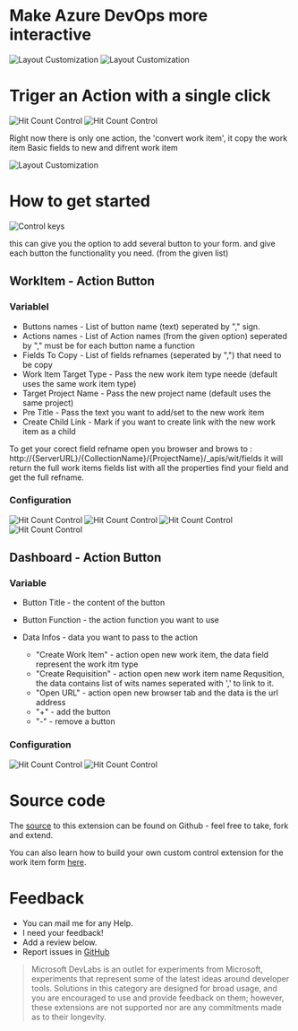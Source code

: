 # Make Azure DevOps more interactive

![Layout Customization](img/Form.png)
![Layout Customization](img/A1.png)

# Triger an Action with a single click

![Hit Count Control](img/Screenshot_5.png)
![Hit Count Control](img/A3.png)

Right now there is only one action, the 'convert work item', it copy the work item Basic fields to new and difrent work item

![Layout Customization](img/ResponMessage.png)

# How to get started

![Control keys](img/logo.png)

this can give you the option to add several button to your form.
and give each button the functionality you need. (from the given list)

## WorkItem - Action Button 

### Variablel
* Buttons names         - List of button name (text) seperated by "," sign.
* Actions names         - List of Action names (from the given option) seperated by "," must be for each button name a function
* Fields To Copy        - List of fields refnames (seperated by ",") that need to be copy
* Work Item Target Type - Pass the new work item type neede (default uses the same work item type)
* Target Project Name   - Pass the new project name (default uses the same project)
* Pre Title             - Pass the text you want to add/set to the new work item
* Create Child Link     - Mark if you want to create link with the new work item as a child

To get your corect field refname open you browser and brows to : http://{ServerURL}/{CollectionName}/{ProjectName}/_apis/wit/fields
it will return the full work items fields list with all the properties
find your field and get the full refname.
### Configuration

![Hit Count Control](img/Screenshot_1.png)
![Hit Count Control](img/Screenshot_2.png)
![Hit Count Control](img/Screenshot_3.png)
![Hit Count Control](img/Screenshot_4.png)

## Dashboard - Action Button

### Variable

* Button Title    - the content of the button
* Button Function - the action function you want to use
* Data Infos      - data you want to pass to the action

	- "Create Work Item" 	- action open new work item, the data field represent the work itm type
	- "Create Requisition" 	- action open new work item name Requsition, the data contains list of wits names seperated with ',' to link to it.
	- "Open URL"			- action open new browser tab and the data is the url address
	- "+"                   - add the button
	- "-"					- remove a button
### Configuration

![Hit Count Control](img/A2.png)
![Hit Count Control](img/A4.png) 

# Source code 

The [source](https://github.com/avih75/Action_Button_Control.git) 
to this extension can be found on Github - feel free to take, fork and extend. 

You can also learn how to build your own custom control extension for the work item form [here](https://www.visualstudio.com/en-us/docs/integrate/extensions/develop/custom-control). 

# Feedback 

* You can mail me for any Help.
* I need your feedback! 
* Add a review below.
* Report issues in [GitHub](https://github.com/avih75/Action_Button_Control.git) 

> Microsoft DevLabs is an outlet for experiments from Microsoft, experiments that represent some of the latest ideas around developer tools. Solutions in this category are designed for broad usage, and you are encouraged to use and provide feedback on them; however, these extensions are not supported nor are any commitments made as to their longevity.
